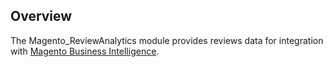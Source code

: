 ## Overview

The Magento_ReviewAnalytics module provides reviews data for integration with
[Magento Business Intelligence](https://magento.com/products/business-intelligence).